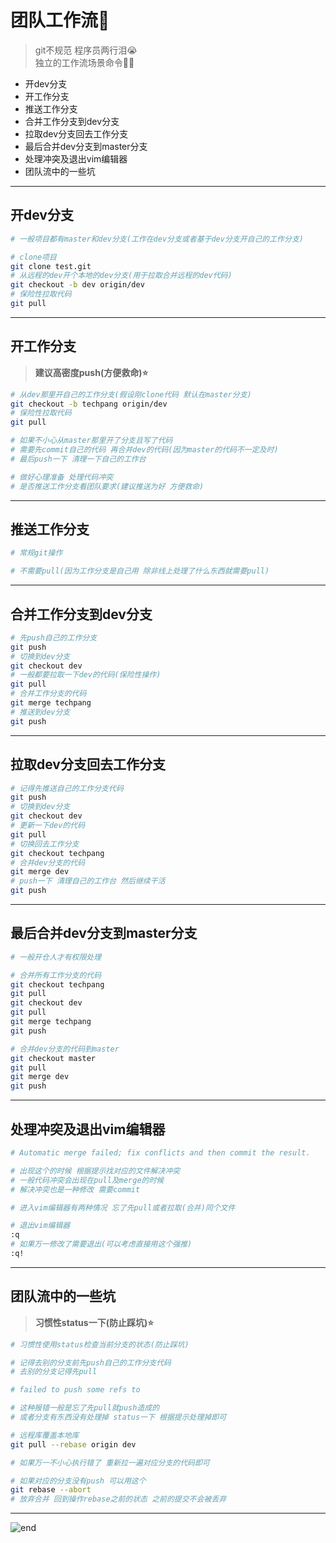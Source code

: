 
# **团队工作流🤡**
>git不规范 程序员两行泪😭  
>独立的工作流场景命令👨‍💻  
* 开dev分支
* 开工作分支
* 推送工作分支
* 合并工作分支到dev分支
* 拉取dev分支回去工作分支
* 最后合并dev分支到master分支
* 处理冲突及退出vim编辑器
* 团队流中的一些坑

------
## **开dev分支**

```bash
# 一般项目都有master和dev分支(工作在dev分支或者基于dev分支开自己的工作分支)

# clone项目
git clone test.git
# 从远程的dev开个本地的dev分支(用于拉取合并远程的dev代码)
git checkout -b dev origin/dev
# 保险性拉取代码
git pull
```

------
## **开工作分支**
>**建议高密度push(方便救命)⭐**  

```bash
# 从dev那里开自己的工作分支(假设刚clone代码 默认在master分支)
git checkout -b techpang origin/dev
# 保险性拉取代码
git pull

# 如果不小心从master那里开了分支且写了代码
# 需要先commit自己的代码 再合并dev的代码(因为master的代码不一定及时)
# 最后push一下 清理一下自己的工作台

# 做好心理准备 处理代码冲突
# 是否推送工作分支看团队要求(建议推送为好 方便救命)
```

------
## **推送工作分支**

```bash
# 常规git操作

# 不需要pull(因为工作分支是自己用 除非线上处理了什么东西就需要pull)
```

------
## **合并工作分支到dev分支**

```bash
# 先push自己的工作分支
git push
# 切换到dev分支
git checkout dev
# 一般都要拉取一下dev的代码(保险性操作)
git pull
# 合并工作分支的代码
git merge techpang
# 推送到dev分支
git push
```

------
## **拉取dev分支回去工作分支**

```bash
# 记得先推送自己的工作分支代码
git push
# 切换到dev分支
git checkout dev
# 更新一下dev的代码
git pull
# 切换回去工作分支
git checkout techpang
# 合并dev分支的代码
git merge dev
# push一下 清理自己的工作台 然后继续干活
git push
```

------
## **最后合并dev分支到master分支**

```bash
# 一般开仓人才有权限处理

# 合并所有工作分支的代码
git checkout techpang
git pull
git checkout dev
git pull
git merge techpang
git push

# 合并dev分支的代码到master
git checkout master
git pull
git merge dev
git push
```

------
## **处理冲突及退出vim编辑器**

```bash
# Automatic merge failed; fix conflicts and then commit the result.

# 出现这个的时候 根据提示找对应的文件解决冲突
# 一般代码冲突会出现在pull及merge的时候
# 解决冲突也是一种修改 需要commit
```

```bash
# 进入vim编辑器有两种情况 忘了先pull或者拉取(合并)同个文件

# 退出vim编辑器
:q
# 如果万一修改了需要退出(可以考虑直接用这个强推)
:q!
```

------
## **团队流中的一些坑**
>**习惯性status一下(防止踩坑)⭐**  

```bash
# 习惯性使用status检查当前分支的状态(防止踩坑)

# 记得去别的分支前先push自己的工作分支代码
# 去别的分支记得先pull
```

```bash
# failed to push some refs to

# 这种报错一般是忘了先pull就push造成的
# 或者分支有东西没有处理掉 status一下 根据提示处理掉即可
```

```bash
# 远程库覆盖本地库
git pull --rebase origin dev

# 如果万一不小心执行错了 重新拉一遍对应分支的代码即可

# 如果对应的分支没有push 可以用这个
git rebase --abort
# 放弃合并 回到操作rebase之前的状态 之前的提交不会被丢弃
```

------
![end](https://gitee.com/techpang/img_emoji_libs/raw/master/img_bed/markdown_images/end.jpg '富婆加我吧不想努力了')